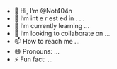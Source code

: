   - 👋 Hi, I’m @Not404n 
-  👀 I’m  int e     r     est   ed in     .            .  .         
- 🌱 I’m currently learning  ...                     
- 💞️ I’m looking to collaborate on ...              
- 📫 How to reach me ...   
- 😄 Pronouns: ...  
- ⚡ Fun fact: ... 

<!---
Not404n/Not404n is a ✨ special ✨ repository because its `README.md` (this file) appears on your GitHub profile.
You can click the Preview link to take a look at your changes.
--->
